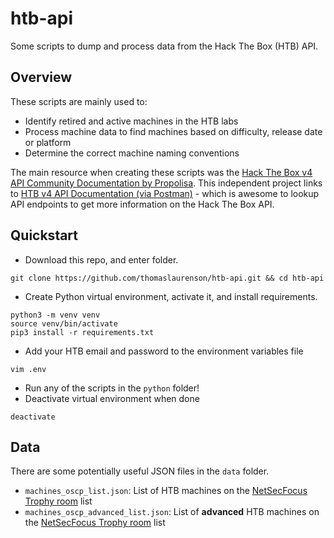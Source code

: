 # htb-api

Some scripts to dump and process data from the Hack The Box (HTB) API.

## Overview

These scripts are mainly used to:

- Identify retired and active machines in the HTB labs
- Process machine data to find machines based on difficulty, release date or platform
- Determine the correct machine naming conventions

The main resource when creating these scripts was the [Hack The Box v4 API Community Documentation by Propolisa](https://github.com/Propolisa/htb-api-docs). This independent project links to [HTB v4 API Documentation (via Postman)](https://documenter.getpostman.com/view/13129365/TVeqbmeq) - which is awesome to lookup API endpoints to get more information on the Hack The Box API.

## Quickstart

- Download this repo, and enter folder.

```none
git clone https://github.com/thomaslaurenson/htb-api.git && cd htb-api
```

- Create Python virtual environment, activate it, and install requirements.

```none
python3 -m venv venv
source venv/bin/activate
pip3 install -r requirements.txt
```

- Add your HTB email and password to the environment variables file

```none
vim .env
```

- Run any of the scripts in the `python` folder!
- Deactivate virtual environment when done

```none
deactivate
```

## Data

There are some potentially useful JSON files in the `data` folder.

- `machines_oscp_list.json`: List of HTB machines on the [NetSecFocus Trophy room](https://docs.google.com/spreadsheets/d/1dwSMIAPIam0PuRBkCiDI88pU3yzrqqHkDtBngUHNCw8/htmlview#) list
- `machines_oscp_advanced_list.json`: List of **advanced** HTB machines on the [NetSecFocus Trophy room](https://docs.google.com/spreadsheets/d/1dwSMIAPIam0PuRBkCiDI88pU3yzrqqHkDtBngUHNCw8/htmlview#) list
